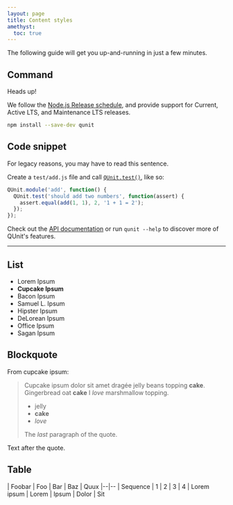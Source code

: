 ```yaml
---
layout: page
title: Content styles
amethyst:
  toc: true
---
```


<p class="lead" markdown="1">The following guide will get you up-and-running in just a few minutes.</p>

## Command

<p class="note" markdown="1">Heads up!</p>

We follow the [Node.js Release schedule](https://github.com/nodejs/LTS), and provide support for Current, Active LTS, and Maintenance LTS releases.

```bash
npm install --save-dev qunit
```

## Code snippet

<p class="note note--warning" markdown="1">For legacy reasons, you may have to read this sentence.</p>

Create a `test/add.js` file and call [`QUnit.test()`](https://api.qunitjs.com/QUnit/test/), like so:

```js
QUnit.module('add', function() {
  QUnit.test('should add two numbers', function(assert) {
    assert.equal(add(1, 1), 2, '1 + 1 = 2');
  });
});
```

Check out the [API documentation](https://api.qunitjs.com) or run `qunit --help` to discover more of QUnit's features.

---

## List

* Lorem Ipsum
* **Cupcake Ipsum**
* Bacon Ipsum
* Samuel L. Ipsum
* Hipster Ipsum
* DeLorean Ipsum
* Office Ipsum
* Sagan Ipsum

## Blockquote

From cupcake ipsum:

> Cupcake ipsum dolor sit amet dragée jelly beans topping **cake**. Gingerbread oat **cake** I _love_ marshmallow topping.
>
> * jelly
> * **cake**
> * _love_
>
> The _last_ paragraph of the quote.

Text after the quote.

## Table

| Foobar | Foo | Bar | Baz | Quux
|--|--
| Sequence | 1 | 2 | 3 | 4
| Lorem ipsum | Lorem | Ipsum | Dolor | Sit

